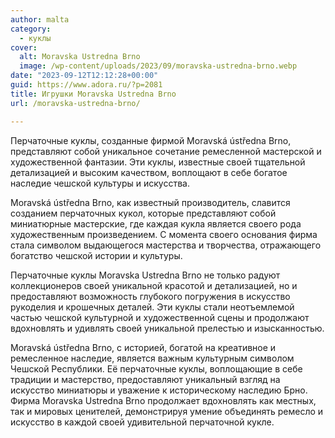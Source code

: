 ```yaml
---
author: malta
category:
  - куклы
cover:
  alt: Moravska Ustredna Brno
  image: /wp-content/uploads/2023/09/moravska-ustredna-brno.webp
date: "2023-09-12T12:12:28+00:00"
guid: https://www.adora.ru/?p=2081
title: Игрушки Moravska Ustredna Brno
url: /moravska-ustredna-brno/

---
```

Перчаточные куклы, созданные фирмой Moravská ústředna Brno, представляют собой уникальное сочетание ремесленной мастерской и художественной фантазии. Эти куклы, известные своей тщательной детализацией и высоким качеством, воплощают в себе богатое наследие чешской культуры и искусства.

Moravská ústředna Brno, как известный производитель, славится созданием перчаточных кукол, которые представляют собой миниатюрные мастерские, где каждая кукла является своего рода художественным произведением. С момента своего основания фирма стала символом выдающегося мастерства и творчества, отражающего богатство чешской истории и культуры.

Перчаточные куклы Moravska Ustredna Brno не только радуют коллекционеров своей уникальной красотой и детализацией, но и предоставляют возможность глубокого погружения в искусство рукоделия и крошечных деталей. Эти куклы стали неотъемлемой частью чешской культурной и художественной сцены и продолжают вдохновлять и удивлять своей уникальной прелестью и изысканностью.

Moravská ústředna Brno, с историей, богатой на креативное и ремесленное наследие, является важным культурным символом Чешской Республики. Её перчаточные куклы, воплощающие в себе традиции и мастерство, предоставляют уникальный взгляд на искусство миниатюры и уважение к историческому наследию Брно. Фирма Moravska Ustredna Brno продолжает вдохновлять как местных, так и мировых ценителей, демонстрируя умение объединять ремесло и искусство в каждой своей удивительной перчаточной кукле.
